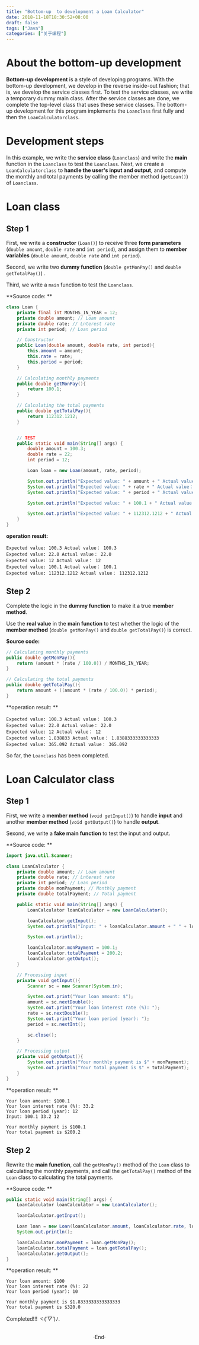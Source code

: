 ```yaml
---
title: "Bottom-up  to development a Loan Calculator"
date: 2018-11-18T18:30:52+08:00
draft: false
tags: ["Java"]
categories: ["关于编程"]
---
```


# About the bottom-up development

**Bottom-up development** is a style of developing programs. With  the  bottom-up  development, we  develop  in  the  reverse  inside-out  fashion; that is, we develop the service classes first. To test the service classes, we write a temporary dummy main class. After the service classes are done, we complete the top-level class that  uses  these  service  classes.  The  bottom-up  development  for  this  program  implements the `Loanclass` first fully and then the `LoanCalculatorclass`.

# Development steps

In this example, we write the **service class** (`Loanclass`) and write the **main** function in the `Loanclass`  to test the `Loanclass`. Next, we create a `LoanCalculatorclass` to **handle the user's input and output**, and compute the monthly and total payments by calling the member method (`getLoan()`) of `Loanclass`.

# Loan class

## Step 1

First, we write a **constructor** (`Loan()`) to receive three **form parameters** (`double amount`, `double rate` and `int period`), and assign them to **member variables** (`double amount`, `double rate` and `int period`).

Second, we write two **dummy function** (`double getMonPay()` and `double getTotalPay()`) .

Third, we write a `main` function to test the `Loanclass`.

**Source code: **

```java
class Loan {
    private final int MONTHS_IN_YEAR = 12;
    private double amount; // Loan amount
    private double rate; // Lnterest rate
    private int period; // Loan period

    // Constructor
    public Loan(double amount, double rate, int period){
        this.amount = amount;
        this.rate = rate;
        this.period = period;
    }

    // Calculating monthly payments
    public double getMonPay(){
        return 100.1;
    }

    // Calculating the total payments
    public double getTotalPay(){
        return 112312.1212;
    }


    // TEST
    public static void main(String[] args) {
        double amount = 100.3;
        double rate = 22;
        int period = 12;

        Loan loan = new Loan(amount, rate, period);

        System.out.println("Expected value: " + amount + " Actual value： " + loan.amount);
        System.out.println("Expected value: " + rate + " Actual value： " + loan.rate);
        System.out.println("Expected value: " + period + " Actual value： " + loan.period);

        System.out.println("Expected value: " + 100.1 + " Actual value： " + loan.getMonPay());

        System.out.println("Expected value: " + 112312.1212 + " Actual value： " + loan.getTotalPay());
    }   
}
```

**operation result:**

```shell
Expected value: 100.3 Actual value： 100.3
Expected value: 22.0 Actual value： 22.0
Expected value: 12 Actual value： 12
Expected value: 100.1 Actual value： 100.1
Expected value: 112312.1212 Actual value： 112312.1212
```

## Step 2

Complete the logic in the **dummy function** to make it a true **member method**.

Use the **real value** in the **main function** to test whether the logic of the **member method** (`double getMonPay()` and `double getTotalPay()`) is correct.

**Source code:**

```java
// Calculating monthly payments
public double getMonPay(){
    return (amount * (rate / 100.0)) / MONTHS_IN_YEAR;
}

// Calculating the total payments
public double getTotalPay(){
    return amount + ((amount * (rate / 100.0)) * period);
}
```

**operation result: **

```shell
Expected value: 100.3 Actual value： 100.3
Expected value: 22.0 Actual value： 22.0
Expected value: 12 Actual value： 12
Expected value: 1.838833 Actual value： 1.8388333333333333
Expected value: 365.092 Actual value： 365.092
```

So far, the `Loanclass` has been completed.

# Loan Calculator class

## Step 1

First, we write a **member method** (`void getInput()`) to handle **input** and another **member method** (`void getOutput()`) to handle **output**.

Sexond, we write a **fake main function** to test the input and output.

**Source code: **

```java
import java.util.Scanner;

class LoanCalculator {
    private double amount; // Loan amount
    private double rate; // Lnterest rate
    private int period; // Loan period
    private double monPayment; // Monthly payment
    private double totalPayment; // Total payment

    public static void main(String[] args) {
        LoanCalculator loanCalculator = new LoanCalculator();

        loanCalculator.getInput();
        System.out.println("Input: " + loanCalculator.amount + " " + loanCalculator.rate + " " + loanCalculator.period);

        System.out.println();

        loanCalculator.monPayment = 100.1;
        loanCalculator.totalPayment = 200.2;
        loanCalculator.getOutput();
    }

    // Processing input
    private void getInput(){
        Scanner sc = new Scanner(System.in);

        System.out.print("Your loan amount: $");
        amount = sc.nextDouble();
        System.out.print("Your loan interest rate (%): ");
        rate = sc.nextDouble();
        System.out.print("Your loan period (year): ");
        period = sc.nextInt();

        sc.close();
    }

    // Processing output
    private void getOutput(){
        System.out.println("Your monthly payment is $" + monPayment);
        System.out.println("Your total payment is $" + totalPayment);
    }
}
```

**operation result: **

```shell
Your loan amount: $100.1
Your loan interest rate (%): 33.2
Your loan period (year): 12
Input: 100.1 33.2 12

Your monthly payment is $100.1
Your total payment is $200.2
```

## Step 2

Rewrite the **main function**, call the `getMonPay()` method of the `Loan` class to calculating the monthly payments, and call the `getTotalPay()` method of the `Loan` class to calculating the total payments.

**Source code: **

```java
public static void main(String[] args) {
    LoanCalculator loanCalculator = new LoanCalculator();

    loanCalculator.getInput();

    Loan loan = new Loan(loanCalculator.amount, loanCalculator.rate, loanCalculator.period);
    System.out.println();

    loanCalculator.monPayment = loan.getMonPay();
    loanCalculator.totalPayment = loan.getTotalPay();
    loanCalculator.getOutput();
}
```

**operation result: **

```shell
Your loan amount: $100
Your loan interest rate (%): 22
Your loan period (year): 10

Your monthly payment is $1.8333333333333333
Your total payment is $320.0
```

Completed!!! ヾ(*´▽'*)ﾉ. 


<br>

<center>  ·End·  </center>
